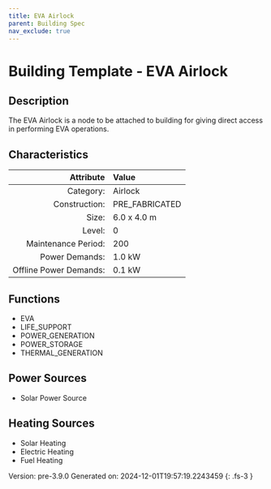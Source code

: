 ```yaml
---
title: EVA Airlock
parent: Building Spec
nav_exclude: true
---
```

# Building Template - EVA Airlock

## Description
The EVA Airlock is a node to be attached to building for giving direct access in performing EVA operations.

## Characteristics

| Attribute      | Value |
|--------:|:------|
|Category:|Airlock|
|Construction:|PRE_FABRICATED|
|Size:|6.0 x 4.0 m|
|Level:|0|
|Maintenance Period:|200|
|Power Demands:|1.0 kW|
|Offline Power Demands:|0.1 kW|

## Functions
      
- EVA
- LIFE_SUPPORT
- POWER_GENERATION
- POWER_STORAGE
- THERMAL_GENERATION


## Power Sources
      
- Solar Power Source

## Heating Sources

- Solar Heating
- Electric Heating
- Fuel Heating

Version: pre-3.9.0 Generated on: 2024-12-01T19:57:19.2243459
{: .fs-3 }